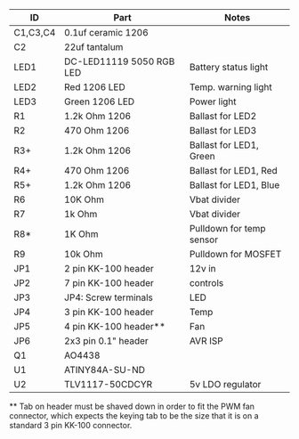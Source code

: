 
| ID | Part  | Notes |
| ------------ |---------------| -----|
| C1,C3,C4 | 0.1uf ceramic 1206 ||
| C2 | 22uf tantalum
| LED1 | DC-LED11119 5050 RGB LED | Battery status light |
| LED2 | Red 1206 LED | Temp. warning light|
| LED3 | Green 1206 LED |Power light|
| R1 | 1.2k Ohm 1206 | Ballast for LED2 |
| R2 | 470 Ohm 1206 | Ballast for LED3 |
| R3+ | 1.2k Ohm 1206 | Ballast for LED1, Green |
| R4+ | 470 Ohm 1206 | Ballast for LED1, Red |
| R5+ | 1.2k Ohm 1206 | Ballast for LED1, Blue |
| R6 | 10K Ohm | Vbat divider |
| R7 | 1k Ohm | Vbat divider |
| R8* | 1K Ohm | Pulldown for temp sensor |
| R9 | 10k Ohm | Pulldown for MOSFET |
|JP1| 2 pin KK-100 header | 12v in |
|JP2| 7 pin KK-100 header | controls |
|JP3| JP4: Screw terminals | LED |
|JP4| 3 pin KK-100 header | Temp |
|JP5| 4 pin KK-100 header** | Fan |
|JP6| 2x3 pin 0.1" header | AVR ISP |
| Q1 | AO4438 ||
| U1  | ATINY84A-SU-ND ||
| U2  | TLV1117-50CDCYR | 5v LDO regulator


** Tab on header must be shaved down in order to fit the PWM fan connector, which expects the keying tab to be the size that it is on a standard 3 pin KK-100 connector. 
